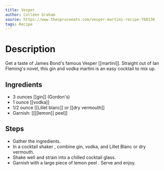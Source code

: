 ```yaml
---
title: Vesper
author: Colleen Graham
source: https://www.thespruceeats.com/vesper-martini-recipe-760130
tags: Recipe
---
```


# Description
Get a taste of James Bond's famous Vesper [[martini]]. Straight out of Ian Fleming's novel, this gin and vodka martini is an easy cocktail to mix up.
## Ingredients
- 3 ounces [[gin]] (Gordon's)
- 1 ounce [[vodka]] 
- 1/2 ounce [[Lillet blanc]] or [[dry vermouth]] 
- Garnish: [[[[lemon]] peel]]
## Steps
- Gather the ingredients.
- In a cocktail shaker , combine gin, vodka, and Lillet Blanc or dry vermouth.
- Shake well and strain into a chilled cocktail glass.
- Garnish with a large piece of lemon peel . Serve and enjoy.